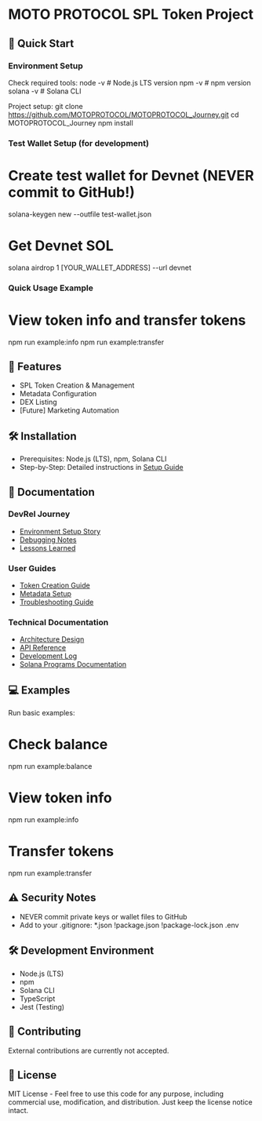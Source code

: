 # MOTO PROTOCOL SPL Token Project

## 📌 Quick Start
### Environment Setup
Check required tools:
node -v  # Node.js LTS version
npm -v   # npm version
solana -v # Solana CLI

Project setup:
git clone https://github.com/MOTOPROTOCOL/MOTOPROTOCOL_Journey.git
cd MOTOPROTOCOL_Journey
npm install

### Test Wallet Setup (for development)
# Create test wallet for Devnet (NEVER commit to GitHub!)
solana-keygen new --outfile test-wallet.json

# Get Devnet SOL
solana airdrop 1 [YOUR_WALLET_ADDRESS] --url devnet

### Quick Usage Example
# View token info and transfer tokens
npm run example:info
npm run example:transfer

## 🎯 Features
- SPL Token Creation & Management
- Metadata Configuration
- DEX Listing
- [Future] Marketing Automation

## 🛠 Installation
- Prerequisites: Node.js (LTS), npm, Solana CLI
- Step-by-Step: Detailed instructions in [Setup Guide](docs/journey/environment-setup.md)

## 📖 Documentation
### DevRel Journey
- [Environment Setup Story](docs/journey/environment-setup.md)
- [Debugging Notes](docs/journey/debugging-notes.md)
- [Lessons Learned](docs/journey/lessons-learned.md)

### User Guides
- [Token Creation Guide](docs/guides/token-creation.md)
- [Metadata Setup](docs/guides/metadata-setup.md)
- [Troubleshooting Guide](docs/guides/troubleshooting.md)

### Technical Documentation
- [Architecture Design](./technical/architecture.md)
- [API Reference](./technical/api-reference.md)
- [Development Log](./technical/process-log.md)
- [Solana Programs Documentation](./technical/programs.md)

## 💻 Examples
Run basic examples:
# Check balance
npm run example:balance
# View token info
npm run example:info
# Transfer tokens
npm run example:transfer

## ⚠️ Security Notes
- NEVER commit private keys or wallet files to GitHub
- Add to your .gitignore:
  *.json
  !package.json
  !package-lock.json
  .env

## 🛠 Development Environment
- Node.js (LTS)
- npm
- Solana CLI
- TypeScript
- Jest (Testing)

## 🤝 Contributing
External contributions are currently not accepted.

## 📝 License
MIT License - Feel free to use this code for any purpose, including commercial use, modification, and distribution. Just keep the license notice intact.
